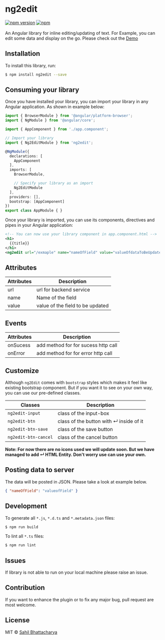 # ng2edit
[![npm version](https://badge.fury.io/js/ng2edit.svg)](https://badge.fury.io/js/ng2edit)
[![npm](https://img.shields.io/npm/dm/ng2edit.svg)](https://www.npmjs.com/package/ng2edit)
<br/><br/>
An Angular library for inline editing/updating of text. For Example, you can edit some data and display on the go. Please check out the [Demo](https://embed.plnkr.co/dWPQ8bTpPpZvfoxgqveV/)

## Installation

To install this library, run:

```bash
$ npm install ng2edit --save
```

## Consuming your library

Once you have installed your library, you can import your library in any Angular application. As shown in example below:

```typescript
import { BrowserModule } from '@angular/platform-browser';
import { NgModule } from '@angular/core';

import { AppComponent } from './app.component';

// Import your library
import { Ng2EditModule } from 'ng2edit';

@NgModule({
  declarations: [
    AppComponent
  ],
  imports: [
    BrowserModule,

    // Specify your library as an import
    Ng2EditModule
  ],
  providers: [],
  bootstrap: [AppComponent]
})
export class AppModule { }
```

Once your library is imported, you can use its components, directives and pipes in your Angular application:

```xml
<!-- You can now use your library component in app.component.html -->
<h1>
  {{title}}
</h1>
<ng2edit url="/exmaple" name="nameOfField" value="valueOfdataToBeUpdated" (onSuccess)="successFunction($event);" (onError)="errorFunction($event);"></ng2edit>
```

## Attributes

| Attributes | Description |
| --- | --- |
| url | url for backend service |
| name | Name of the field |
| value | value of the field to be updated |


## Events

| Attributes | Description |
| --- | --- |
| onSucess | add method for for sucess http call |
| onError | add method for for error http call |

## Customize

Although `ng2Edit` comes with `bootstrap` styles which makes it feel like existing bootstrap component. But if you want it to see on your own way, you can use our pre-defined classes.

| Classes | Description |
| --- | --- |
| `ng2edit-input` | class of the input-box |
| `ng2edit-btn` | class of the button with &crarr; inside of it |
| `ng2edit-btn-save` | class of the save button |
| `ng2edit-btn-cancel` | class of the cancel button |

**Note: For now there are no icons used we will update soon. But we have managed to add &crarr; HTML Entity. Don't worry use can use your own.**

## Posting data to server

The data will be posted in JSON. Please take a look at example below.

```JSON
{ "nameOfField": "valueofField" }
```

## Development

To generate all `*.js`, `*.d.ts` and `*.metadata.json` files:

```bash
$ npm run build
```

To lint all `*.ts` files:

```bash
$ npm run lint
```
## Issues

If library is not able to run on your local machine please raise an issue.

## Contribution

If you want to enhance the plugin or to fix any major bug, pull request are most welcome.

## License

MIT © [Sahil Bhattacharya](mailto:sahildude92@gmail.com)
